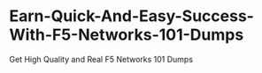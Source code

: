 # Earn-Quick-And-Easy-Success-With-F5-Networks-101-Dumps
Get High Quality and Real F5 Networks 101 Dumps
